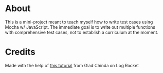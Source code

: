 <h1>About</h1>
<p>This is a mini-project meant to teach myself how to write test cases using Mocha w/ JavaScript. The immediate goal is to write out multiple functions with comprehensive test cases, not to establish a curriculum at the moment.</p>

<h1>Credits</h1>
<p>Made with the help of <a href=https://blog.logrocket.com/a-quick-and-complete-guide-to-mocha-testing-d0e0ea09f09d>this tutorial</a> from Glad Chinda on Log Rocket</p>
